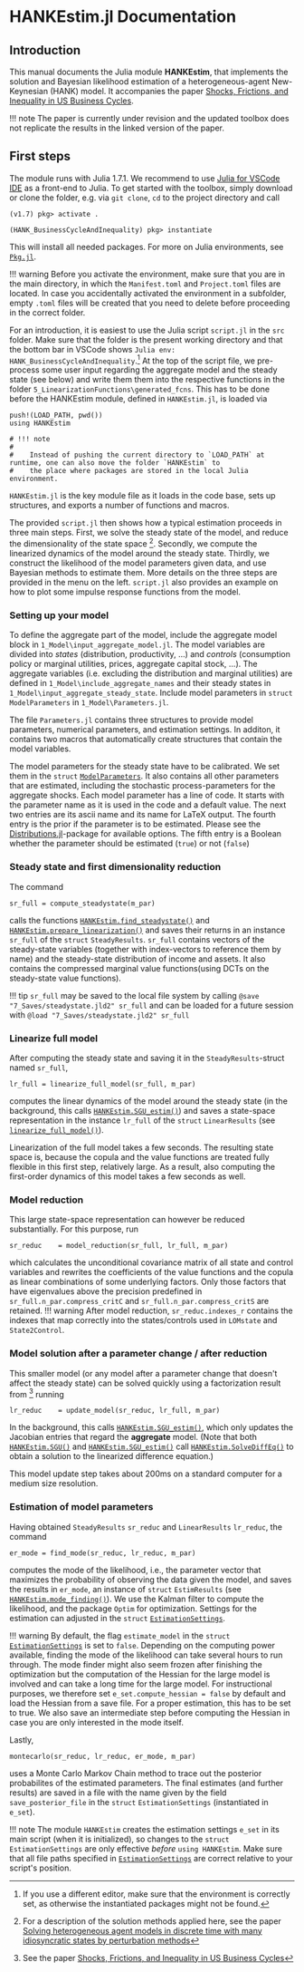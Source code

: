 # HANKEstim.jl Documentation
## Introduction
This manual documents the Julia module **HANKEstim**, that implements the solution and Bayesian likelihood
estimation of a heterogeneous-agent New-Keynesian (HANK) model. It accompanies the paper
[Shocks, Frictions, and Inequality in US Business Cycles](https://www.benjaminborn.de/publication/bbl_inequality_2020/).

!!! note
    The paper is currently under revision and the updated toolbox does not replicate the results in the linked version of the paper.

## First steps
The module runs with Julia 1.7.1. We recommend to use [Julia for VSCode IDE](https://www.julia-vscode.org) as a front-end to Julia. To get started with the toolbox, simply download or clone the folder, e.g. via `git clone`, `cd` to the project directory and call
```julia-repl
(v1.7) pkg> activate .

(HANK_BusinessCycleAndInequality) pkg> instantiate
```
This will install all needed packages. For more on Julia environments, see [`Pkg.jl`](https://julialang.github.io/Pkg.jl/v1/environments/#Using-someone-else's-project).

!!! warning
    Before you activate the environment, make sure that you are in the main directory, in which the `Manifest.toml` and `Project.toml` files are located. In case you accidentally activated the environment in a subfolder, empty `.toml` files will be created that you need to delete before proceeding in the correct folder.


For an introduction, it is easiest to use the Julia script `script.jl` in the `src` folder. Make sure that the folder is the present working directory and that the bottom bar in VSCode shows `Julia env: HANK_BusinessCycleAndInequality`.[^1] At the top of the script file, we pre-process some user input regarding the aggregate model and the steady state (see below) and write them them into the respective functions in the folder `5_LinearizationFunctions\generated_fcns`. This has to be done before the HANKEstim module, defined in `HANKEstim.jl`, is loaded via
```
push!(LOAD_PATH, pwd())
using HANKEstim
```
```@meta
# !!! note
#
#    Instead of pushing the current directory to `LOAD_PATH` at runtime, one can also move the folder `HANKEstim` to
#    the place where packages are stored in the local Julia environment.
```
`HANKEstim.jl` is the key module file as it loads in the code base, sets up structures, and exports a number of functions and macros.

The provided `script.jl` then shows how a typical estimation proceeds in three main steps. First, we solve the steady state of the model, and reduce the dimensionality of the state space [^BL]. Secondly, we compute the linearized dynamics of the model around the steady state. Thirdly, we construct the likelihood of the model parameters given data, and use Bayesian methods to estimate them. More details on the three steps are provided in the menu on the left. `script.jl` also provides an example on how to plot some impulse response functions from the model.

### Setting up your model

To define the aggregate part of the model, include the aggregate model block in `1_Model\input_aggregate_model.jl`. The model variables are divided into *states* (distribution, productivity, ...) and
*controls* (consumption policy or marginal utilities, prices, aggregate capital stock, ...). The aggregate variables (i.e. excluding the distribution and marginal utilities) are defined
 in `1_Model\include_aggregate_names` and their steady states in `1_Model\input_aggregate_steady_state`. Include model parameters in `struct ModelParameters` in `1_Model\Parameters.jl`.

The file `Parameters.jl` contains three structures to provide model parameters, numerical parameters, and estimation settings. In additon, it contains two macros that automatically create structures that contain the model variables.

The model parameters for the steady state have to be calibrated. We set them in the `struct` [`ModelParameters`](@ref). It also contains all other parameters that are estimated, including the stochastic process-parameters for the aggregate shocks. Each model parameter has a line of code. It starts with the parameter name as it is used in the code and a default value. The next two entries are its ascii name and its name for LaTeX output. The fourth entry is the prior if the parameter is to be estimated. Please see the [Distributions.jl](https://github.com/JuliaStats/Distributions.jl)-package for available options. The fifth entry is a Boolean whether the parameter should be estimated (`true`) or not (`false`)


### Steady state and first dimensionality reduction
The command
```
sr_full = compute_steadystate(m_par)
```
calls the functions [`HANKEstim.find_steadystate()`](@ref) and [`HANKEstim.prepare_linearization()`](@ref) and saves their returns in an instance `sr_full` of the `struct` `SteadyResults`.
`sr_full` contains vectors of the steady-state variables (together with index-vectors to reference them by name) and
the steady-state distribution of income and assets. It also contains the compressed marginal value functions(using DCTs on the steady-state value functions).

!!! tip
    `sr_full` may be saved to the local file system by calling
    ```
    @save "7_Saves/steadystate.jld2" sr_full
    ```
    and can be loaded for a future session with
    ```
    @load "7_Saves/steadystate.jld2" sr_full
    ```

### Linearize full model
After computing the steady state and saving it in the `SteadyResults`-struct named `sr_full`,
```
lr_full = linearize_full_model(sr_full, m_par)
```
computes the linear dynamics of the model around the steady state (in the background, this calls [`HANKEstim.SGU_estim()`](@ref)) and saves a state-space representation
in the instance `lr_full` of the `struct` `LinearResults` (see [`linearize_full_model()`](@ref)).

Linearization of the full model takes a few seconds. The resulting state space is, because the copula and the value functions are treated fully flexible in this first step, relatively large. As a result, also computing the first-order dynamics of this model takes a few seconds as well.

### Model reduction
This large state-space representation can however be reduced substantially. For this purpose, run  
```
sr_reduc    = model_reduction(sr_full, lr_full, m_par)
```
which calculates the unconditional covariance matrix of all state and control variables and rewrites the coefficients of the value functions and the copula as linear combinations of some underlying factors. Only those factors that have eigenvalues above the precision predefined in `sr_full.n_par.compress_critC` and `sr_full.n_par.compress_critS` are retained.
!!! warning
    After model reduction, `sr_reduc.indexes_r` contains the indexes that map correctly into the states/controls used in `LOMstate` and `State2Control`.


### Model solution after a parameter change / after reduction
This smaller model (or any model after a parameter change that doesn't affect the steady state) can be solved quickly using a factorization result from [^BBL] running
```
lr_reduc    = update_model(sr_reduc, lr_full, m_par)
```
In the background, this calls [`HANKEstim.SGU_estim()`](@ref), which only updates the Jacobian entries that regard the **aggregate** model. (Note that both [`HANKEstim.SGU()`](@ref) and [`HANKEstim.SGU_estim()`](@ref) call [`HANKEstim.SolveDiffEq()`](@ref) to obtain a solution to the linearized difference equation.)

This model update step takes about 200ms on a standard computer for a medium size resolution.

### Estimation of model parameters
Having obtained `SteadyResults` `sr_reduc` and `LinearResults` `lr_reduc`, the command
```
er_mode = find_mode(sr_reduc, lr_reduc, m_par)
```
computes the mode of the likelihood, i.e., the parameter vector that maximizes the probability of
observing the data given the model, and saves the results in `er_mode`, an instance of `struct` `EstimResults`
(see [`HANKEstim.mode_finding()`](@ref)). We use the Kalman filter to compute the likelihood, and the package
`Optim` for optimization. Settings for the estimation can adjusted in the `struct` [`EstimationSettings`](@ref).

!!! warning
    By default, the flag `estimate_model` in the `struct` [`EstimationSettings`](@ref) is set to `false`. Depending on the computing power available, finding the mode of the likelihood can take several hours to run through. The mode finder might also seem frozen after finishing the optimization but the computation of the Hessian for the large model is involved and can take a long time for the large model. For instructional purposes, we therefore set `e_set.compute_hessian = false` by default and load the Hessian from a save file. For a proper estimation, this has to be set to true. We also save an intermediate step before computing the Hessian in case you are only interested in the mode itself.

Lastly,
```
montecarlo(sr_reduc, lr_reduc, er_mode, m_par)
```
uses a Monte Carlo Markov Chain method to trace out the posterior probabilites of the estimated parameters.
The final estimates (and further results) are saved in a file with the name given by the field `save_posterior_file`
in the `struct` `EstimationSettings` (instantiated in `e_set`).

!!! note
    The module `HANKEstim` creates the estimation settings `e_set` in its main script (when it is initialized),
    so changes to the `struct` `EstimationSettings` are only effective *before* `using HANKEstim`. Make sure
    that all file paths specified in [`EstimationSettings`](@ref) are correct relative to your script's position.
[^1]:
    If you use a different editor, make sure that the environment is correctly set, as otherwise the instantiated packages might not be found.
[^BBL]:
    See the paper [Shocks, Frictions, and Inequality in US Business Cycles](https://cepr.org/active/publications/discussion_papers/dp.php?dpno=14364)
[^BL]:
    For a description of the solution methods applied here, see the paper
    [Solving heterogeneous agent models in discrete time with many idiosyncratic states by perturbation methods](https://cepr.org/active/publications/discussion_papers/dp.php?dpno=13071#)
